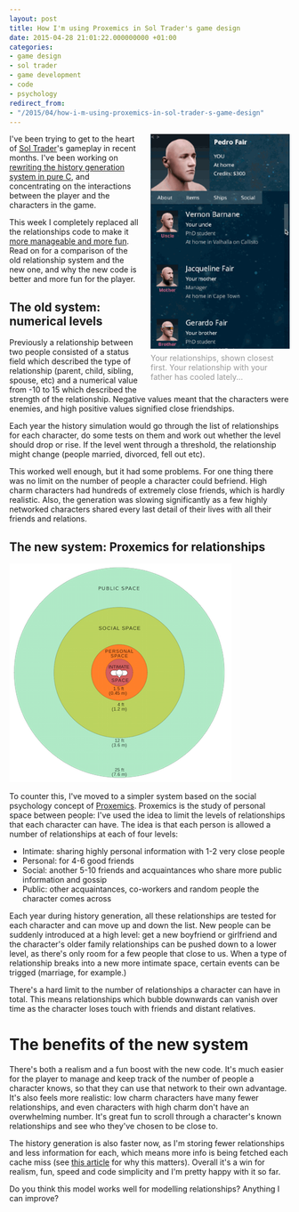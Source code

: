 ```yaml
---
layout: post
title: How I'm using Proxemics in Sol Trader's game design
date: 2015-04-28 21:01:22.000000000 +01:00
categories:
- game design
- sol trader
- game development
- code
- psychology
redirect_from:
- "/2015/04/how-i-m-using-proxemics-in-sol-trader-s-game-design"
---
```

<div style='float: right; padding: 0 0 10px 20px; width: 250px'><img src='/files/new-relationships.gif' alt='new relationships'/>
<div style='color: #999; padding-top: 5px'>Your relationships, shown closest first. Your relationship with your father has cooled lately...</div>
</div>

I've been trying to get to the heart of [Sol Trader](http://soltrader.net)'s gameplay in recent months. I've been working on [rewriting the history generation system in pure C](/2015/04/how-i-doubled-the-speed-of-my-game-by-giving-up-on-c-plus-plus), and concentrating on the interactions between the player and the characters in the game.

This week I completely replaced all the relationships code to make it [more manageable and more fun](/2015/04/how-to-choose-between-realism-and-fun). Read on for a comparison of the old relationship system and the new one, and why the new code  is better and more fun for the player.

## The old system: numerical levels

Previously a relationship between two people consisted of a status field which described the type of relationship (parent, child, sibling, spouse, etc) and a numerical value from -10 to 15 which described the strength of the relationship. Negative values meant that the characters were enemies, and high positive values signified close friendships.

Each year the history simulation would go through the list of relationships for each character, do some tests on them and work out whether the level should drop or rise. If the level went through a threshold, the relationship might change (people married, divorced, fell out etc).

This worked well enough, but it had some problems. For one thing there was no limit on the number of people a character could befriend. High charm characters had hundreds of extremely close friends, which is hardly realistic. Also, the generation was slowing significantly as a few highly networked characters shared every last detail of their lives with all their friends and relations.

## The new system: Proxemics for relationships

[![Personal space diagram](/files/Personal_Space.png)](http://en.wikipedia.org/wiki/Proxemics#/media/File:Personal_Space.svg)

To counter this, I've moved to a simpler system based on the social psychology concept of [Proxemics](http://en.wikipedia.org/wiki/Proxemics). Proxemics is the study of personal space between people: I've used the idea to limit the levels of relationships that each character can have. The idea is that each person is allowed a number of relationships at each of four levels:

* Intimate: sharing highly personal information with 1-2 very close people
* Personal: for 4-6 good friends
* Social: another 5-10 friends and acquaintances who share more public information and gossip
* Public: other acquaintances, co-workers and random people the character comes across

Each year during history generation, all these relationships are tested for each character and can move up and down the list. New people can be suddenly introduced at a high level: get a new boyfriend or girlfriend and the character's older family relationships can be pushed down to a lower level, as there's only room for a few people that close to us. When a type of relationship breaks into a new more intimate space, certain events can be trigged (marriage, for example.)

There's a hard limit to the number of relationships a character can have in total. This means relationships which bubble downwards can vanish over time as the character loses touch with friends and distant relatives.

# The benefits of the new system

There's both a realism and a fun boost with the new code. It's much easier for the player to manage and keep track of the number of people a character knows, so that they can use that network to their own advantage. It's also feels more realistic: low charm characters have many fewer relationships, and even characters with high charm don't have an overwhelming number. It's great fun to scroll through a character's known relationships and see who they've chosen to be close to.

The history generation is also faster now, as I'm storing fewer relationships and less information for each, which means more info is being fetched each cache miss (see [this article](/2015/04/how-i-doubled-the-speed-of-my-game-by-giving-up-on-c-plus-plus/) for why this matters). Overall it's a win for realism, fun, speed and code simplicity and I'm pretty happy with it so far.

Do you think this model works well for modelling relationships? Anything I can improve?
